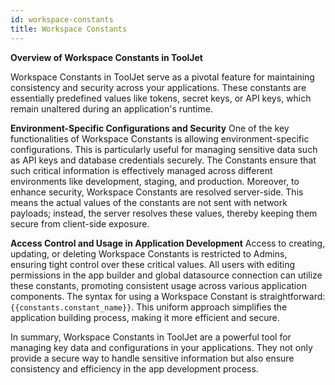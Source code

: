 ```yaml
---
id: workspace-constants
title: Workspace Constants
---
```


**Overview of Workspace Constants in ToolJet**

Workspace Constants in ToolJet serve as a pivotal feature for maintaining consistency and security across your applications. These constants are essentially predefined values like tokens, secret keys, or API keys, which remain unaltered during an application's runtime.

**Environment-Specific Configurations and Security**
One of the key functionalities of Workspace Constants is allowing environment-specific configurations. This is particularly useful for managing sensitive data such as API keys and database credentials securely. The Constants ensure that such critical information is effectively managed across different environments like development, staging, and production. Moreover, to enhance security, Workspace Constants are resolved server-side. This means the actual values of the constants are not sent with network payloads; instead, the server resolves these values, thereby keeping them secure from client-side exposure.

**Access Control and Usage in Application Development**
Access to creating, updating, or deleting Workspace Constants is restricted to Admins, ensuring tight control over these critical values. All users with editing permissions in the app builder and global datasource connection can utilize these constants, promoting consistent usage across various application components. The syntax for using a Workspace Constant is straightforward: `{{constants.constant_name}}`. This uniform approach simplifies the application building process, making it more efficient and secure.

In summary, Workspace Constants in ToolJet are a powerful tool for managing key data and configurations in your applications. They not only provide a secure way to handle sensitive information but also ensure consistency and efficiency in the app development process.
